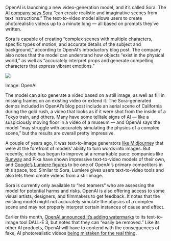 OpenAI is launching a new video-generation model, and it’s called Sora. The [AI company says Sora](https://openai.com/sora) “can create realistic and imaginative scenes from text instructions.” The text-to-video model allows users to create photorealistic videos up to a minute long — all based on prompts they’ve written.

Sora is capable of creating “complex scenes with multiple characters, specific types of motion, and accurate details of the subject and background,” according to OpenAI’s introductory blog post. The company also notes that the model can understand how objects “exist in the physical world,” as well as “accurately interpret props and generate compelling characters that express vibrant emotions.”

![](https://duet-cdn.vox-cdn.com/thumbor/0x0:600x338/2400x1352/filters:focal(300x169:301x170):no_upscale():format(webp)/cdn.vox-cdn.com/uploads/chorus_asset/file/25288007/sora.gif)

Image: OpenAI

The model can also generate a video based on a still image, as well as fill in missing frames on an existing video or extend it. The Sora-generated demos included in OpenAI’s blog post include an aerial scene of California during the gold rush, a video that looks as if it were shot from the inside of a Tokyo train, and others. Many have some telltale signs of AI — like a suspiciously moving floor in a video of a museum — and OpenAI says the model “may struggle with accurately simulating the physics of a complex scene,” but the results are overall pretty impressive.

A couple of years ago, it was text-to-image generators [like Midjourney](https://www.theverge.com/2023/3/30/23662940/deepfake-viral-ai-misinformation-midjourney-stops-free-trials) that were at the forefront of models’ ability to turn words into images. But recently, video has begun to improve at a remarkable pace: companies like [Runway](https://www.theverge.com/2023/4/24/23695788/generative-ai-video-runway-mobile-app-ios) and Pika have shown impressive text-to-video models of their own, and [Google’s Lumiere figures](https://www.theverge.com/2024/1/27/24052140/google-lumiere-ai-video-generation-runway-pika) to be one of OpenAI’s primary competitors in this space, too. Similar to Sora, Lumiere gives users text-to-video tools and also lets them create videos from a still image.

Sora is currently only available to “red teamers” who are assessing the model for potential harms and risks. OpenAI is also offering access to some visual artists, designers, and filmmakers to get feedback. It notes that the existing model might not accurately simulate the physics of a complex scene and may not properly interpret certain instances of cause and effect.

Earlier this month, [OpenAI announced it’s adding watermarks](https://www.theverge.com/2024/2/6/24063954/ai-watermarks-dalle3-openai-content-credentials) to its text-to-image tool DALL-E 3, but notes that they can “easily be removed.” Like its other AI products, OpenAI will have to contend with the consequences of fake, AI photorealistic videos [being mistaken for the real thing](https://www.theverge.com/2023/3/27/23657927/ai-pope-image-fake-midjourney-computer-generated-aesthetic).